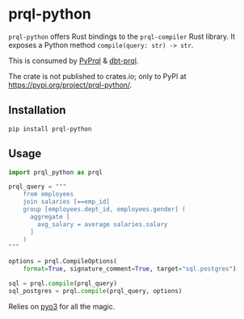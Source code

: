 # prql-python

`prql-python` offers Rust bindings to the `prql-compiler` Rust library. It
exposes a Python method `compile(query: str) -> str`.

This is consumed by [PyPrql](https://github.com/prql/PyPrql) &
[dbt-prql](https://github.com/prql/dbt-prql).

The crate is not published to crates.io; only to PyPI at
https://pypi.org/project/prql-python/.

## Installation

`pip install prql-python`

## Usage

```python
import prql_python as prql

prql_query = """
    from employees
    join salaries [==emp_id]
    group [employees.dept_id, employees.gender] (
      aggregate [
        avg_salary = average salaries.salary
      ]
    )
"""

options = prql.CompileOptions(
    format=True, signature_comment=True, target="sql.postgres")

sql = prql.compile(prql_query)
sql_postgres = prql.compile(prql_query, options)
```

Relies on [pyo3](https://github.com/PyO3/pyo3) for all the magic.
